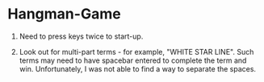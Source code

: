 # Hangman-Game
1. Need to press keys twice to start-up.

2. Look out for multi-part terms - for example, "WHITE STAR LINE". Such terms may need to have spacebar entered to complete the term and win. Unfortunately, I was not able to find a way to separate the spaces.